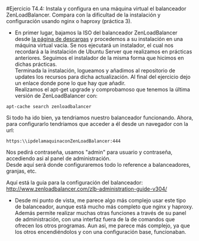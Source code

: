 #Ejercicio T4.4: Instala y configura en una máquina virtual el balanceador ZenLoadBalancer. Compara con la dificultad de la instalación y configuración usando nginx o haproxy (práctica 3).

* En primer lugar, bajamos la ISO del balanceador ZenLoadBalancer desde [la página de descargas](http://www.zenloadbalancer.com/community/downloads/) y procedemos a su instalación en una máquina virtual vacia. 
Se nos ejecutará un instalador, el cual nos recordará a la instalación de Ubuntu Server que realizamos en prácticas anteriores. Seguimos el instalador de la misma forma que hicimos en dichas prácticas.  
Terminada la instalación, logueamos y añadimos al repositorio de updates los recursos para dicha actualización. Al final del ejercicio dejo un enlace donde pone lo que hay que añadir.  
Realizamos el apt-get upgrade y comprobamoso que tenemos la última versión de ZenLoadBalancer con:  
```
apt-cache search zenloadbalancer
```

Si todo ha ido bien, ya tendriamos nuestro balanceador funcionando. Ahora, para configurarlo tendriamos que acceder a él desde un navegador con la url:  
```
https:\\ipdelamaquinaconZenLoadBalancer:444
```  
  
Nos pedirá contraseña, usamos "admin" para usuario y contraseña, accediendo asi al panel de administración.  
Desde aquí será donde configuraremos todo lo reference a balanceadores, granjas, etc.

Aquí está la guia para la configuración del balanceador: http://www.zenloadbalancer.com/zlb-administration-guide-v304/  

* Desde mi punto de vista, me parece algo más complejo usar este tipo de balanceador, aunque está mucho más completo que nginx y haproxy. Además permite realizar muchas otras funciones a través de su panel de administración, con una interfaz fuera de la
 de comandos que ofrecen los otros programas. Aun asi, me parece más complejo, ya que los otros encendiéndolos y con una configuración base, funcionaban.

